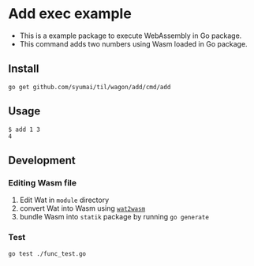 # Add exec example

* This is a example package to execute WebAssembly in Go package.
* This command adds two numbers using Wasm loaded in Go package.

## Install

```
go get github.com/syumai/til/wagon/add/cmd/add
```

## Usage

```
$ add 1 3
4
```

## Development

### Editing Wasm file

1. Edit Wat in `module` directory
2. convert Wat into Wasm using [`wat2wasm`](https://github.com/WebAssembly/wabt)
3. bundle Wasm into `statik` package by running `go generate`

### Test

```
go test ./func_test.go
```
